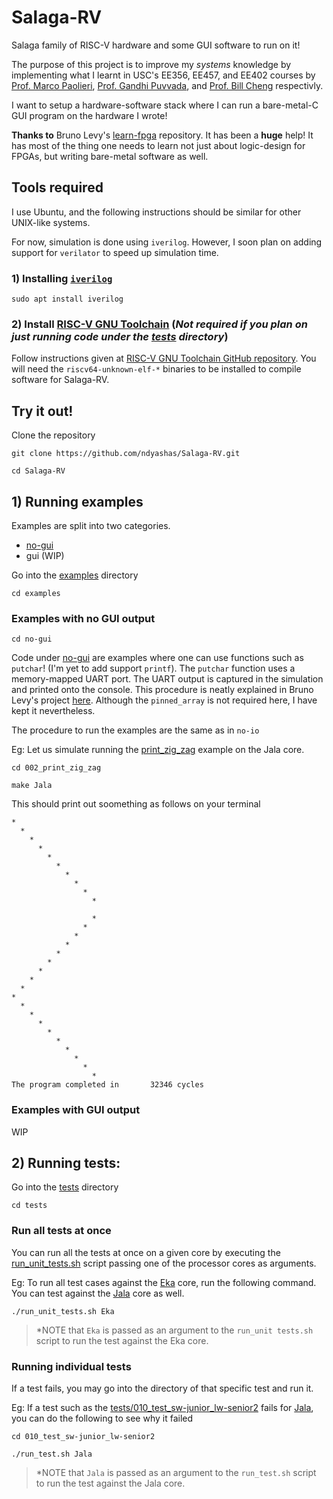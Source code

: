 # Salaga-RV

Salaga family of RISC-V hardware and some GUI software to run on it!

The purpose of this project is to improve my *systems* knowledge by implementing what I learnt in USC's EE356, EE457, and EE402 courses by [Prof. Marco Paolieri](https://qed.usc.edu/paolieri/), [Prof. Gandhi Puvvada](https://viterbi.usc.edu/directory/faculty/Puvvada/Gandhi), and [Prof. Bill Cheng](http://merlot.usc.edu/william/usc/) respectivly.

I want to setup a hardware-software stack where I can run a bare-metal-C GUI program on the hardware I wrote!

**Thanks to** Bruno Levy's [learn-fpga](https://github.com/BrunoLevy/learn-fpga) repository. It has been a **huge** help! It has most of the thing one needs to learn not just about logic-design for FPGAs, but writing bare-metal software as well.

## Tools required
I use Ubuntu, and the following instructions should be similar for other UNIX-like systems.

For now, simulation is done using `iverilog`. However, I soon plan on adding support for `verilator` to speed up simulation time.

### 1) Installing [`iverilog`](http://iverilog.icarus.com/)
```
sudo apt install iverilog
```

### 2) Install [RISC-V GNU Toolchain](https://github.com/riscv-collab/riscv-gnu-toolchain#installation-newliblinux-multilib) (*Not required if you plan on just running code under the [tests](tests) directory*)
Follow instructions given at [RISC-V GNU Toolchain GitHub repository](https://github.com/riscv-collab/riscv-gnu-toolchain#installation-newliblinux-multilib). You will need the `riscv64-unknown-elf-*` binaries to be installed to compile software for Salaga-RV.

## Try it out!
Clone the repository
```
git clone https://github.com/ndyashas/Salaga-RV.git
```
```
cd Salaga-RV
```

## 1) Running examples
Examples are split into <!--three--> two categories.
<!-- - [no-io](README.md#examples-with-no-io-operations) -->
- [no-gui](README.md#examples-with-no-gui-output)
- gui (WIP)

Go into the [examples](examples) directory
```
cd examples
```

<!--
### Examples with no IO operations
```
cd no-io
```
[no-io](examples/no-io) examples are again tests and expect the program to leave the dmem in an expected state. To do this, a region of memory is pinned and a C-array is mapped to it. The programs under the example are supposed to manipulate values and put them in the pinned memory region. Once the program concludes, the pinned memory region is checked to verify if it is in the expected state.

Let us take [002_fibonacci_sequence](examples/no-io/002_fibonacci_sequence) for example:
To run the example on Eka:
```
cd 002_fibonacci_sequence
```
```
make Eka
```

If you look into the [program.c](examples/no-io/002_fibonacci_sequence/program.c) file, you will notice a pinned_array as follows

```C
unsigned int pinned_array[20] __attribute__((section(".pinned_array_section")));
```

The `pinned_array` array is kept in the beginning of the memory space - from address `0x00000000` to `0x0000004f` (80 bytes - 20 integers). The fibonacci calculating program - [program.c](examples/no-io/002_fibonacci_sequence/program.c) puts the values in this array and after the simulation, the contents of the dmem is dumped to be checked with what was expected.
-->

### Examples with no GUI output
```
cd no-gui
```
Code under [no-gui](examples/no-gui) are examples where one can use functions such as `putchar`! (I'm yet to add support `printf`). The `putchar` function uses a memory-mapped UART port. The UART output is captured in the simulation and printed onto the console. This procedure is neatly explained in Bruno Levy's project [here](https://github.com/BrunoLevy/learn-fpga/blob/master/FemtoRV/TUTORIALS/FROM_BLINKER_TO_RISCV/README.md#step-17-memory-mapped-device---lets-do-much-more-than-a-blinky-). Although the `pinned_array` is not required here, I have kept it nevertheless.

The procedure to run the examples are the same as in `no-io`

Eg: Let us simulate running the [print_zig_zag](examples/no-gui/002_print_zig_zag) example on the Jala core.
```
cd 002_print_zig_zag
```
```
make Jala
```
This should print out soomething as follows on your terminal
```
*                   
  *                 
    *               
      *             
        *           
          *         
            *       
              *     
                *   
                  * 
                    
                  * 
                *   
              *     
            *       
          *         
        *           
      *             
    *               
  *                 
*                   
  *                 
    *               
      *             
        *           
          *         
            *       
              *     
                *   
                  * 
The program completed in       32346 cycles
```

### Examples with GUI output
WIP

## 2) Running tests:
Go into the [tests](tests) directory
```
cd tests
```

### Run all tests at once
You can run all the tests at once on a given core by executing the [run_unit_tests.sh](tests/run_unit_tests.sh) script passing one of the processor cores as arguments.

Eg: To run all test cases against the [Eka](RTL/CORES/Eka) core, run the following command. You can test against the [Jala](RTL/CORES/Jala) core as well.
```
./run_unit_tests.sh Eka
```
> *NOTE that `Eka` is passed as an argument to the `run_unit tests.sh` script to run the test against the Eka core.

### Running individual tests
If a test fails, you may go into the directory of that specific test and run it.

Eg: If a test such as the [tests/010_test_sw-junior_lw-senior2](tests/010_test_sw-junior_lw-senior2) fails for [Jala](RTL/CORES/Jala), you can do the following to see why it failed
```
cd 010_test_sw-junior_lw-senior2
```
```
./run_test.sh Jala
```
> *NOTE that `Jala` is passed as an argument to the `run_test.sh` script to run the test against the Jala core.
